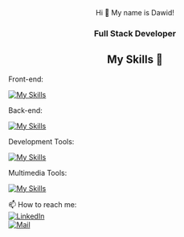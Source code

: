 <div  align="center"> 
Hi 👋 My name is Dawid!
  <h3>Full Stack Developer</h3>
</div>

<h2 align="center">My Skills 🧠</h2>

<p>Front-end:</p>

[![My Skills](https://skillicons.dev/icons?i=html,css,js,react,redux,wordpress)](https://skillicons.dev)

<p>Back-end:</p>

[![My Skills](https://skillicons.dev/icons?i=nodejs,express,mongodb)](https://skillicons.dev)

<p>Development Tools:</p>

[![My Skills](https://skillicons.dev/icons?i=vscode,git,figma,postman)](https://skillicons.dev)

<p>Multimedia Tools:</p>

[![My Skills](https://skillicons.dev/icons?i=ae,au,ps)](https://skillicons.dev)

📫 How to reach me:  
[![LinkedIn](https://img.shields.io/badge/LinkedIn-0077B5?style=for-the-badge&logo=linkedin&logoColor=white)](https://www.linkedin.com/in/dawid-jasinski-fullstackdeveloper/)  
[![Mail](https://img.shields.io/badge/Email-D14836?style=for-the-badge&logo=gmail&logoColor=white)](mailto:ambas90@gmail.com)
<!--
**ambas90/ambas90** is a ✨ _special_ ✨ repository because its `README.md` (this file) appears on your GitHub profile.

Here are some ideas to get you started:

- 🔭 I’m currently working on ...
- 🌱 I’m currently learning ...
- 👯 I’m looking to collaborate on ...
- 🤔 I’m looking for help with ...
- 💬 Ask me about ...
- 📫 How to reach me: ...
- 😄 Pronouns: ...
- ⚡ Fun fact: ...
-->
